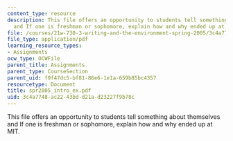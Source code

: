 ```yaml
---
content_type: resource
description: This file offers an opportunity to students tell something about themselves
  and If one is freshman or sophomore, explain how and why ended up at MIT.
file: /courses/21w-730-3-writing-and-the-environment-spring-2005/3c4a7748ac2243bdd21ad23227f9b78c_spr2005_intro_ex.pdf
file_type: application/pdf
learning_resource_types:
- Assignments
ocw_type: OCWFile
parent_title: Assignments
parent_type: CourseSection
parent_uid: f9f47dc5-bf81-86e6-1e1a-659b85bc4357
resourcetype: Document
title: spr2005_intro_ex.pdf
uid: 3c4a7748-ac22-43bd-d21a-d23227f9b78c
---
```

This file offers an opportunity to students tell something about themselves and If one is freshman or sophomore, explain how and why ended up at MIT.

